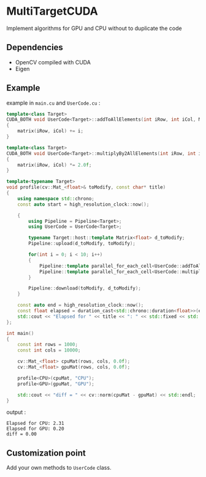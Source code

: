 # MultiTargetCUDA

Implement algorithms for GPU and CPU without to duplicate the code

## Dependencies

- OpenCV compiled with CUDA
- Eigen

## Example

example in `main.cu` and `UserCode.cu` :


```c++
template<class Target>
CUDA_BOTH void UserCode<Target>::addToAllElements(int iRow, int iCol, Matrix<float>& matrix, int i)
{
    matrix(iRow, iCol) += i;
}

template<class Target>
CUDA_BOTH void UserCode<Target>::multiplyBy2AllElements(int iRow, int iCol, Matrix<float>& matrix)
{
    matrix(iRow, iCol) *= 2.0f;
}

template<typename Target>
void profile(cv::Mat_<float>& toModify, const char* title)
{
    using namespace std::chrono;
    const auto start = high_resolution_clock::now();

    {
        using Pipeline = Pipeline<Target>;
        using UserCode = UserCode<Target>;

        typename Target::host::template Matrix<float> d_toModify;
        Pipeline::upload(d_toModify, toModify);

        for(int i = 0; i < 10; i++)
        {
            Pipeline::template parallel_for_each_cell<UserCode::addToAllElements>(d_toModify, i);
            Pipeline::template parallel_for_each_cell<UserCode::multiplyBy2AllElements>(d_toModify);
        }

        Pipeline::download(toModify, d_toModify);
    }

    const auto end = high_resolution_clock::now();
    const float elapsed = duration_cast<std::chrono::duration<float>>(end - start).count();
    std::cout << "Elapsed for " << title << ": " << std::fixed << std::setprecision(2)  << elapsed << std::endl;
};

int main()
{
    const int rows = 1000;
    const int cols = 10000;

    cv::Mat_<float> cpuMat(rows, cols, 0.0f);
    cv::Mat_<float> gpuMat(rows, cols, 0.0f);

    profile<CPU>(cpuMat, "CPU");
    profile<GPU>(gpuMat, "GPU");

    std::cout << "diff = " << cv::norm(cpuMat - gpuMat) << std::endl;
}
```

output :
```
Elapsed for CPU: 2.31
Elapsed for GPU: 0.20
diff = 0.00
```

## Customization point

Add your own methods to `UserCode` class.

